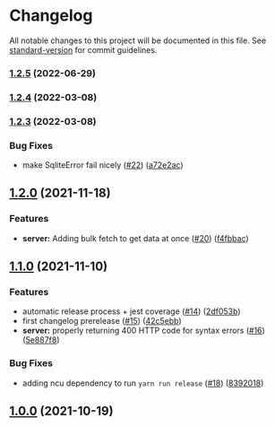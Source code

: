 # Changelog

All notable changes to this project will be documented in this file. See [standard-version](https://github.com/conventional-changelog/standard-version) for commit guidelines.

### [1.2.5](https://github.com/factorialco/tentaclesql/compare/v1.2.4...v1.2.5) (2022-06-29)

### [1.2.4](https://github.com/factorialco/tentaclesql/compare/v1.2.3...v1.2.4) (2022-03-08)

### [1.2.3](https://github.com/factorialco/tentaclesql/compare/v1.2.1...v1.2.3) (2022-03-08)


### Bug Fixes

* make SqliteError fail nicely ([#22](https://github.com/factorialco/tentaclesql/issues/22)) ([a72e2ac](https://github.com/factorialco/tentaclesql/commit/a72e2acc2b55ec34549ee5689105f99466208be4))

## [1.2.0](https://github.com/factorialco/tentaclesql/compare/v1.1.0...v1.2.0) (2021-11-18)


### Features

* **server:** Adding bulk fetch to get data at once ([#20](https://github.com/factorialco/tentaclesql/issues/20)) ([f4fbbac](https://github.com/factorialco/tentaclesql/commit/f4fbbacb1fe40b321b6562674ecbf9a125557211))

## [1.1.0](https://github.com/factorialco/tentaclesql/compare/v1.0.0-beta.1...v1.1.0) (2021-11-10)


### Features

* automatic release process + jest coverage ([#14](https://github.com/factorialco/tentaclesql/issues/14)) ([2df053b](https://github.com/factorialco/tentaclesql/commit/2df053bb213b8a27188b4a040552f262ca1cde19))
* first changelog prerelease ([#15](https://github.com/factorialco/tentaclesql/issues/15)) ([42c5ebb](https://github.com/factorialco/tentaclesql/commit/42c5ebb8aae56e18b454faba6b0ab97e288e20c1))
* **server:** properly returning 400 HTTP code for syntax errors ([#16](https://github.com/factorialco/tentaclesql/issues/16)) ([5e887f8](https://github.com/factorialco/tentaclesql/commit/5e887f82d403e69e8ed6f8e3a6893a5bc5097a89))


### Bug Fixes

* adding ncu dependency to run `yarn run release` ([#18](https://github.com/factorialco/tentaclesql/issues/18)) ([8392018](https://github.com/factorialco/tentaclesql/commit/839201830b5cb6dd0e0453718482524a261d36c5))

## [1.0.0](https://github.com/factorialco/tentaclesql/compare/v1.0.0-beta.1...v1.0.0) (2021-10-19)
